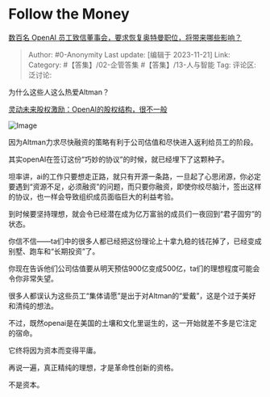 # Follow the Money
[数百名 OpenAI 员工致信董事会，要求恢复奥特曼职位，将带来哪些影响？](https://www.zhihu.com/question/631041787/answer/3296271966)

> Author: #0-Anonymity
> Last update: [编辑于 2023-11-21]
> Link:
> Category: #【答集】/02-企管答集 #【答集】/13-人与智能
> Tag:
> 评论区:
> 泛讨论:

为什么这些人这么热爱Altman？

[灵动未来股权激励：OpenAI的股权结构，很不一般](https://zhuanlan.zhihu.com/p/614263736?utm_id=0)

![Image](https://pica.zhimg.com/50/v2-d6e61f807758f3ba90c5bb1947ffc51c_720w.jpg?source=1940ef5c)

因为Altman力求尽快融资的策略有利于公司估值和尽快进入返利给员工的阶段。

其实openAI在签订这份“巧妙的协议”的时候，就已经埋下了这颗种子。

坦率讲，ai的工作只要想走正路，就只有开源一条路，一旦起了心思闭源，你必定要遇到“资源不足，必须融资”的问题，而只要你融资，即使你绞尽脑汁，签出这样的协议，也一样会导致组织成员面临巨大的利益考验。

到时候要坚持理想，就会令已经潜在成为亿万富翁的成员们一夜回到“君子固穷”的状态。

你信不信——ta们中的很多人都已经把这份理论上十拿九稳的钱花掉了，已经变成别墅、跑车和“长期投资”了。

你现在告诉他们公司估值要从明天预估900亿变成500亿，ta们的理想程度可能会令你非常失望。

很多人都误认为这些员工“集体请愿”是出于对Altman的“爱戴”，这是个过于美好和清纯的想法。

不过，既然openai是在美国的土壤和文化里诞生的，这一开始就差不多是它注定的宿命。

它终将因为资本而变得平庸。

再说一遍，真正精纯的理想，才是革命性创新的资格。

不是资本。